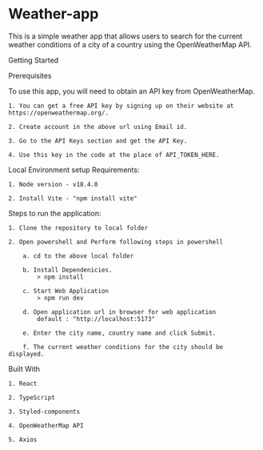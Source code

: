 ﻿# Weather-app
 
This is a simple weather app that allows users to search for the current weather conditions of a city of a country using the OpenWeatherMap API.

Getting Started

Prerequisites

To use this app, you will need to obtain an API key from OpenWeatherMap. 

	1. You can get a free API key by signing up on their website at https://openweathermap.org/.
	
	2. Create account in the above url using Email id.
	
	3. Go to the API Keys section and get the API Key.
	
	4. Use this key in the code at the place of API_TOKEN_HERE.

Local Environment setup Requirements:

    1. Node version - v18.4.0
    
    2. Install Vite - "npm install vite"
    
    
Steps to run the application:

    1. Clone the repository to local folder
    
    2. Open powershell and Perform following steps in powershell
    
        a. cd to the above local folder
	
        b. Install Dependenicies.
            > npm install
	    
        c. Start Web Application
            > npm run dev
	    
        d. Open application url in browser for web application
            default : "http://localhost:5173"
	    
		e. Enter the city name, country name and click Submit.
	
		f. The current weather conditions for the city should be displayed.

Built With

	1. React
	
	2. TypeScript
	
	3. Styled-components
	
	4. OpenWeatherMap API
	
	5. Axios
